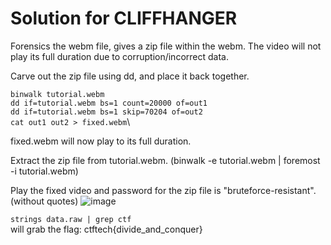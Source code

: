 # Solution for CLIFFHANGER

Forensics the webm file, gives a zip file within the webm.
The video will not play its full duration due to corruption/incorrect data.

Carve out the zip file using dd, and place it back together.

`binwalk tutorial.webm`\
`dd if=tutorial.webm bs=1 count=20000 of=out1`\
`dd if=tutorial.webm bs=1 skip=70204 of=out2`\
`cat out1 out2 > fixed.webm`\

fixed.webm will now play to its full duration.

Extract the zip file from tutorial.webm. (binwalk -e tutorial.webm | foremost -i tutorial.webm)

Play the fixed video and password for the zip file is "bruteforce-resistant". (without quotes)
![image](https://github.com/Anemone42/CyberAustralia/assets/47408478/d50c54d2-1b0d-45f0-a585-2633ea5f798c)

`strings data.raw | grep ctf`\
will grab the flag:
ctftech{divide_and_conquer}
